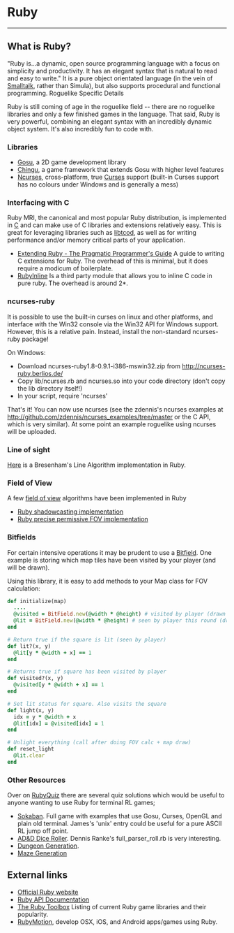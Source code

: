 # Ruby

---

## What is Ruby?

"Ruby is...a dynamic, open source programming language with a focus on simplicity and productivity. It has an elegant syntax that is natural to read and easy to write." It is a pure object orientated language (in the vein of [Smalltalk](smalltalk.md), rather than Simula), but also supports procedural and functional programming.
Roguelike Specific Details

Ruby is still coming of age in the roguelike field -- there are no roguelike libraries and only a few finished games in the language. That said, Ruby is very powerful, combining an elegant syntax with an incredibly dynamic object system. It's also incredibly fun to code with.

### Libraries

- [Gosu](http://www.libgosu.org/), a 2D game development library
- [Chingu](http://ippa.se/chingu), a game framework that extends Gosu with higher level features
- [Ncurses](ncurses.md), cross-platform, true [Curses](curses_library.md) support (built-in Curses support has no colours under Windows and is generally a mess)

### Interfacing with C

Ruby MRI, the canonical and most popular Ruby distribution, is implemented in [C](c.md) and can make use of C libraries and extensions relatively easy. This is great for leveraging libraries such as [libtcod](libtcod.md), as well as for writing performance and/or memory critical parts of your application.

- [Extending Ruby - The Pragmatic Programmer's Guide](http://www.ruby-doc.org/docs/ProgrammingRuby/html/ext_ruby.html) A guide to writing C extensions for Ruby. The overhead of this is minimal, but it does require a modicum of boilerplate.
- [RubyInline](http://www.zenspider.com/ZSS/Products/RubyInline/) Is a third party module that allows you to inline C code in pure ruby. The overhead is around 2\*.

### ncurses-ruby

It is possible to use the built-in curses on linux and other platforms, and interface with the Win32 console via the Win32 API for Windows support. However, this is a relative pain. Instead, install the non-standard ncurses-ruby package!

On Windows:

- Download ncurses-ruby1.8-0.9.1-i386-mswin32.zip from <http://ncurses-ruby.berlios.de/>
- Copy lib/ncurses.rb and ncurses.so into your code directory (don't copy the lib directory itself!)
- In your script, require 'ncurses'

That's it! You can now use ncurses (see the zdennis's ncurses examples at <http://github.com/zdennis/ncurses_examples/tree/master> or the C API, which is very similar). At some point an example roguelike using ncurses will be uploaded.

### Line of sight

[Here](breshenhams_line_algorithm.md) is a Bresenham's Line Algorithm implementation in Ruby.

### Field of View

A few [field of view](field_of_view.md) algorithms have been implemented in Ruby

- [Ruby shadowcasting implementation](ruby_shadowcasting_implementation.md)
- [Ruby precise permissive FOV implementation](ruby_precise_permissive_FOV_implementation.md)

### Bitfields

For certain intensive operations it may be prudent to use a [Bitfield](ruby_bitfield.md). One example is storing which map tiles have been visited by your player (and will be drawn).

Using this library, it is easy to add methods to your Map class for FOV calculation:

```ruby
def initialize(map)
  ....
  @visited = BitField.new(@width * @height) # visited by player (drawn in grey)
  @lit = BitField.new(@width * @height) # seen by player this round (drawn in white)
end

# Return true if the square is lit (seen by player)
def lit?(x, y)
  @lit[y * @width + x] == 1
end

# Returns true if square has been visited by player
def visited?(x, y)
  @visited[y * @width + x] == 1
end

# Set lit status for square. Also visits the square
def light(x, y)
  idx = y * @width + x
  @lit[idx] = @visited[idx] = 1
end

# Unlight everything (call after doing FOV calc + map draw)
def reset_light
  @lit.clear
end
```

### Other Resources

Over on [RubyQuiz](http://rubyquiz.com/) there are several quiz solutions which would be useful to anyone wanting to use Ruby for terminal RL games;

- [Sokaban](http://rubyquiz.com/quiz5.html). Full game with examples that use Gosu, Curses, OpenGL and plain old terminal. James's 'unix' entry could be useful for a pure ASCII RL jump off point.
- [AD&D Dice Roller](http://rubyquiz.com/quiz61.html). Dennis Ranke's full_parser_roll.rb is very interesting.
- [Dungeon Generation](http://rubyquiz.com/quiz80.html).
- [Maze Generation](http://rubyquiz.com/quiz31.html)

## External links

- [Official Ruby website](http://www.ruby-lang.org/)
- [Ruby API Documentation](http://ruby-doc.org/)
- [The Ruby Toolbox](http://ruby-toolbox.com/categories/game_libraries.html) Listing of current Ruby game libraries and their popularity.
- [RubyMotion](http://www.rubymotion.com/), develop OSX, iOS, and Android apps/games using Ruby.
